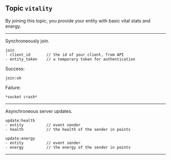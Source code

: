 ## Topic `vitality`

By joining this topic, you provide your entity with basic vital stats and energy.

---

Synchroneously join.

```
join
- client_id       // the id of your client, from API
- entity_token    // a temporary token for authentication
```

Success:

```
join:ok
```

Failure:

```
*socket crash*
```

---

Asynchroneous server updates.

```
update:health
- entity          // event sender
- health          // the health of the sender in points
```

```
update:energy
- entity          // event sender
- energy          // the energy of the sender in points
```

---
